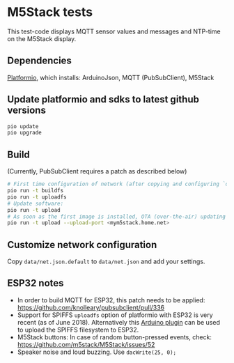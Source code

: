 # M5Stack tests

This test-code displays MQTT sensor values and messages and NTP-time on the M5Stack display.

## Dependencies

[Platformio](https://platformio.org/), which installs: ArduinoJson, MQTT (PubSubClient), M5Stack

## Update platformio and sdks to latest github versions

```bash
pio update
pio upgrade
```

## Build

(Currently, PubSubClient requires a patch as described below)

```bash
# First time configuration of network (after copying and configuring `data/net.json.default` to `data/net.json`)
pio run -t buildfs
pio run -t uploadfs
# Update software:
pio run -t upload
# As soon as the first image is installed, OTA (over-the-air) updating can be used:
pio run -t upload --upload-port <mym5stack.home.net>
```

## Customize network configuration

Copy `data/net.json.default` to `data/net.json` and add your settings.

## ESP32 notes

* In order to build MQTT for ESP32, this patch needs to be applied: https://github.com/knolleary/pubsubclient/pull/336
* Support for SPIFFS `uploadfs` option of platformio with ESP32 is very recent (as of June 2018). Alternatively this [Arduino plugin](https://github.com/me-no-dev/arduino-esp32fs-plugin) can be used to upload the SPIFFS filesystem to ESP32.
* M5Stack buttons: In case of random button-pressed events, check: <https://github.com/m5stack/M5Stack/issues/52>
* Speaker noise and loud buzzing. Use `dacWrite(25, 0);`
